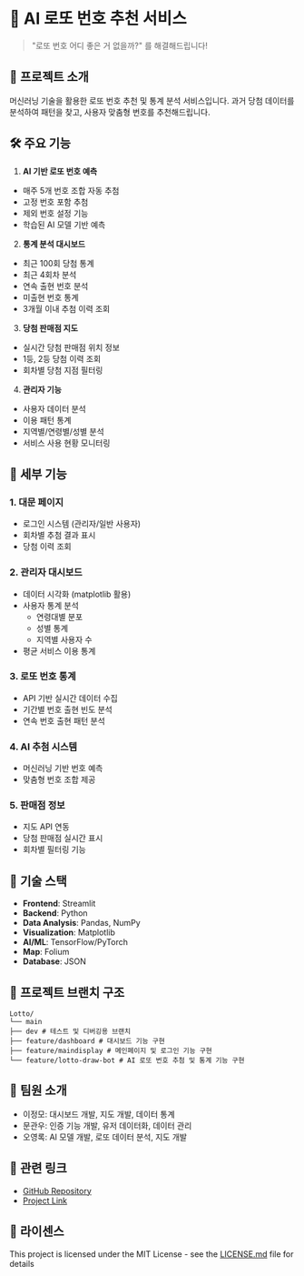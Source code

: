 # 🎱 AI 로또 번호 추천 서비스

> "로또 번호 어디 좋은 거 없을까?" 를 해결해드립니다!

## 📌 프로젝트 소개
머신러닝 기술을 활용한 로또 번호 추천 및 통계 분석 서비스입니다. 과거 당첨 데이터를 분석하여 패턴을 찾고, 사용자 맞춤형 번호를 추천해드립니다.

## 🛠 주요 기능
1. **AI 기반 로또 번호 예측**
- 매주 5개 번호 조합 자동 추첨
- 고정 번호 포함 추첨
- 제외 번호 설정 기능
- 학습된 AI 모델 기반 예측

2. **통계 분석 대시보드**
- 최근 100회 당첨 통계
- 최근 4회차 분석
- 연속 출현 번호 분석
- 미출현 번호 통계
- 3개월 이내 추첨 이력 조회

3. **당첨 판매점 지도**
- 실시간 당첨 판매점 위치 정보
- 1등, 2등 당첨 이력 조회
- 회차별 당첨 지점 필터링

4. **관리자 기능**
- 사용자 데이터 분석
- 이용 패턴 통계
- 지역별/연령별/성별 분석
- 서비스 사용 현황 모니터링

## 🎯 세부 기능

### 1. 대문 페이지
- 로그인 시스템 (관리자/일반 사용자)
- 회차별 추첨 결과 표시
- 당첨 이력 조회

### 2. 관리자 대시보드
- 데이터 시각화 (matplotlib 활용)
- 사용자 통계 분석
  - 연령대별 분포
  - 성별 통계
  - 지역별 사용자 수
- 평균 서비스 이용 통계

### 3. 로또 번호 통계
- API 기반 실시간 데이터 수집
- 기간별 번호 출현 빈도 분석
- 연속 번호 출현 패턴 분석

### 4. AI 추첨 시스템
- 머신러닝 기반 번호 예측
- 맞춤형 번호 조합 제공

### 5. 판매점 정보
- 지도 API 연동
- 당첨 판매점 실시간 표시
- 회차별 필터링 기능

## 🔧 기술 스택
- **Frontend**: Streamlit
- **Backend**: Python
- **Data Analysis**: Pandas, NumPy
- **Visualization**: Matplotlib
- **AI/ML**: TensorFlow/PyTorch
- **Map**: Folium
- **Database**: JSON

## 📁 프로젝트 브랜치 구조
```
Lotto/
└── main
├── dev # 테스트 및 디버깅용 브랜치
├── feature/dashboard # 대시보드 기능 구현
├── feature/maindisplay # 메인페이지 및 로그인 기능 구현
└── feature/lotto-draw-bot # AI 로또 번호 추첨 및 통계 기능 구현
```

## 👥 팀원 소개
- 이정모: 대시보드 개발, 지도 개발, 데이터 통계
- 문관우: 인증 기능 개발, 유저 데이터화, 데이터 관리
- 오영록: AI 모델 개발, 로또 데이터 분석, 지도 개발

## 🔗 관련 링크
- [GitHub Repository](https://github.com/2zm00/Lotto)
- [Project Link](https://lottoai.streamlit.app/)


## 📝 라이센스
This project is licensed under the MIT License - see the [LICENSE.md](LICENSE.md) file for details
